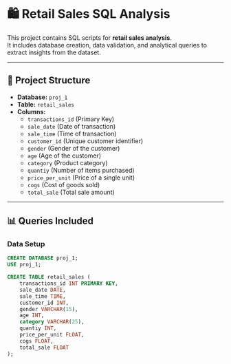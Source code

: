 # 🛍 Retail Sales SQL Analysis

This project contains SQL scripts for **retail sales analysis**.  
It includes database creation, data validation, and analytical queries to extract insights from the dataset.

---

## 📂 Project Structure

- **Database:** `proj_1`
- **Table:** `retail_sales`
- **Columns:**
  - `transactions_id` (Primary Key)
  - `sale_date` (Date of transaction)
  - `sale_time` (Time of transaction)
  - `customer_id` (Unique customer identifier)
  - `gender` (Gender of the customer)
  - `age` (Age of the customer)
  - `category` (Product category)
  - `quantiy` (Number of items purchased)  
  - `price_per_unit` (Price of a single unit)
  - `cogs` (Cost of goods sold)
  - `total_sale` (Total sale amount)

---

## 📊 Queries Included

### **Data Setup**
```sql
CREATE DATABASE proj_1;
USE proj_1;

CREATE TABLE retail_sales (
    transactions_id INT PRIMARY KEY,
    sale_date DATE,
    sale_time TIME,
    customer_id INT,
    gender VARCHAR(15),
    age INT,
    category VARCHAR(25),
    quantiy INT,
    price_per_unit FLOAT,
    cogs FLOAT,
    total_sale FLOAT
);
